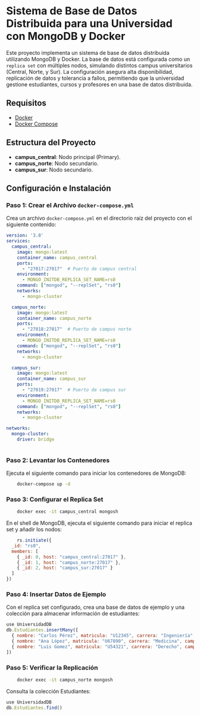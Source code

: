 # Sistema de Base de Datos Distribuida para una Universidad con MongoDB y Docker

Este proyecto implementa un sistema de base de datos distribuida utilizando MongoDB y Docker. La base de datos está configurada como un `replica set` con múltiples nodos, simulando distintos campus universitarios (Central, Norte, y Sur). La configuración asegura alta disponibilidad, replicación de datos y tolerancia a fallos, permitiendo que la universidad gestione estudiantes, cursos y profesores en una base de datos distribuida.

## Requisitos

- [Docker](https://docs.docker.com/get-docker/)
- [Docker Compose](https://docs.docker.com/compose/install/)

## Estructura del Proyecto

- **campus_central**: Nodo principal (Primary).
- **campus_norte**: Nodo secundario.
- **campus_sur**: Nodo secundario.

## Configuración e Instalación

### Paso 1: Crear el Archivo `docker-compose.yml`

Crea un archivo `docker-compose.yml` en el directorio raíz del proyecto con el siguiente contenido:

```yaml
version: '3.8'
services:
  campus_central:
    image: mongo:latest
    container_name: campus_central
    ports:
      - "27017:27017"  # Puerto de campus central
    environment:
      - MONGO_INITDB_REPLICA_SET_NAME=rs0
    command: ["mongod", "--replSet", "rs0"]
    networks:
      - mongo-cluster

  campus_norte:
    image: mongo:latest
    container_name: campus_norte
    ports:
      - "27018:27017"  # Puerto de campus norte
    environment:
      - MONGO_INITDB_REPLICA_SET_NAME=rs0
    command: ["mongod", "--replSet", "rs0"]
    networks:
      - mongo-cluster

  campus_sur:
    image: mongo:latest
    container_name: campus_sur
    ports:
      - "27019:27017"  # Puerto de campus sur
    environment:
      - MONGO_INITDB_REPLICA_SET_NAME=rs0
    command: ["mongod", "--replSet", "rs0"]
    networks:
      - mongo-cluster

networks:
  mongo-cluster:
    driver: bridge
    
```

### Paso 2: Levantar los Contenedores
Ejecuta el siguiente comando para iniciar los contenedores de MongoDB:

```bash
    docker-compose up -d

```

### Paso 3: Configurar el Replica Set

```bash
    docker exec -it campus_central mongosh
```

En el shell de MongoDB, ejecuta el siguiente comando para iniciar el replica set y añadir los nodos:

```javascript
    rs.initiate({
  _id: "rs0",
  members: [
    { _id: 0, host: "campus_central:27017" },
    { _id: 1, host: "campus_norte:27017" },
    { _id: 2, host: "campus_sur:27017" }
  ]
})

```

### Paso 4: Insertar Datos de Ejemplo
Con el replica set configurado, crea una base de datos de ejemplo y una colección para almacenar información de estudiantes:


```javascript
use UniversidadDB
db.Estudiantes.insertMany([
  { nombre: "Carlos Pérez", matricula: "U12345", carrera: "Ingeniería", campus: "Central" },
  { nombre: "Ana López", matricula: "U67890", carrera: "Medicina", campus: "Norte" },
  { nombre: "Luis Gomez", matricula: "U54321", carrera: "Derecho", campus: "Sur" }
])


```

### Paso 5: Verificar la Replicación

```bash
    docker exec -it campus_norte mongosh

```

Consulta la colección Estudiantes:

```javascript
use UniversidadDB
db.Estudiantes.find()

```
